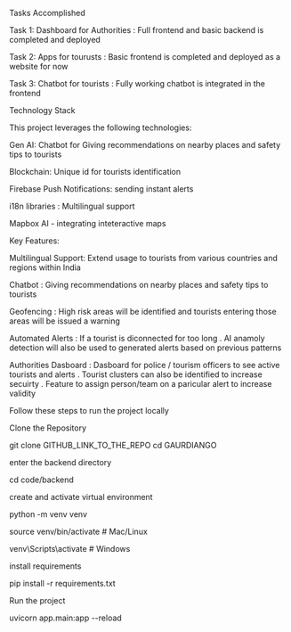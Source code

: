 Tasks Accomplished

 Task 1: Dashboard for Authorities : Full frontend and basic backend is completed and deployed

 Task 2: Apps for tourusts : Basic frontend is completed and deployed as a website for now

 Task 3: Chatbot for tourists : Fully working chatbot is integrated in the frontend 


Technology Stack

This project leverages the following technologies:

Gen AI: Chatbot for Giving recommendations on nearby places and safety tips to tourists

Blockchain: Unique id for tourists identification

Firebase Push Notifications: sending instant  alerts

i18n libraries : Multilingual support

Mapbox AI - integrating inteteractive maps

Key Features:

Multilingual Support: Extend usage to tourists from various countries and regions within India

Chatbot : Giving recommendations on nearby places and safety tips to tourists

Geofencing : High risk areas will be identified and tourists entering those areas will be issued a warning

Automated Alerts : If a tourist is diconnected for too long . AI anamoly detection will also be used to generated alerts based on previous patterns

Authorities Dasboard : Dasboard for police / tourism officers to see active tourists and alerts . Tourist clusters can also be identified to increase secuirty . Feature to assign person/team on a paricular alert to increase validity


Follow these steps to run the project locally

Clone the Repository

git clone GITHUB_LINK_TO_THE_REPO
cd GAURDIANGO

enter the backend directory

cd code/backend


create and activate virtual environment

python -m venv venv

 source venv/bin/activate # Mac/Linux 
 
 venv\Scripts\activate # Windows


install requirements

pip install -r requirements.txt


Run the project 

uvicorn app.main:app --reload




